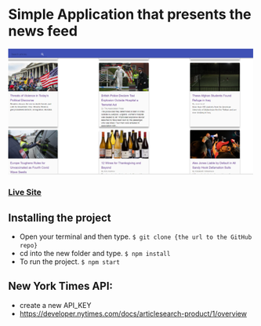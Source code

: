 # Simple Application that presents the news feed
<img src="Capture.PNG" width="500">

### <a href="https://nyorktimes.netlify.app/" target="_blank">Live Site</a>


## Installing the project
- Open your terminal and then type. `$ git clone {the url to the GitHub repo}`  
- cd into the new folder and type. `$ npm install`  
- To run the project. `$ npm start`



## New York Times API:
- create a new API_KEY 
- https://developer.nytimes.com/docs/articlesearch-product/1/overview
